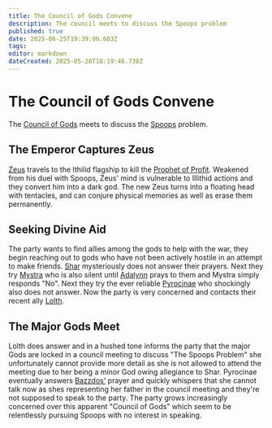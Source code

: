 ```yaml
---
title: The Council of Gods Convene
description: The council meets to discuss the Spoops problem
published: true
date: 2025-06-25T19:39:06.603Z
tags: 
editor: markdown
dateCreated: 2025-05-20T18:19:46.738Z
---
```


# The Council of Gods Convene
The [Council of Gods](/organizations/council-of-gods) meets to discuss the [Spoops](/characters/spoops) problem. 

## The Emperor Captures Zeus 
[Zeus](/characters/zeus) travels to the Ithilid flagship to kill the [Prophet of Profit](/characters/krorg). Weakened from his duel with Spoops, Zeus' mind is vulnerable to Illithid actions and they convert him into a dark god. The new Zeus turns into a floating head with tentacles, and can conjure physical memories as well as erase them permanently.


## Seeking Divine Aid
The party wants to find allies among the gods to help with the war, they begin reaching out to gods who have not been actively hostile in an attempt to make friends. [Shar](/characters/shar) mysteriously does not answer their prayers. Next they try [Mystra](/characters/mystra) who is also silent until [Adalynn](/characters/adalynn) prays to them and Mystra simply responds "No". Next they try the ever reliable [Pyrocinae](/characters/pyrocinae) who shockingly also does not answer. Now the party is very concerned and contacts their recent ally [Lolth](/characters/lolth). 

## The Major Gods Meet
Lolth does answer and in a hushed tone informs the party that the major Gods are locked in a council meeting to discuss "The Spoops Problem" she unfortunately cannot provide more detail as she is not allowed to attend the meeting due to her being a minor God owing allegiance to Shar. Pyrocinae eventually answers [Bazzdos'](/characters/bazzdos) prayer and quickly whispers that she cannot talk now as shes representing her father in the council meeting and they're not supposed to speak to the party. The party grows increasingly concerned over this apparent "Council of Gods" which seem to be relentlessly pursuing Spoops with no interest in speaking.
